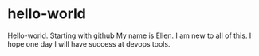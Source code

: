 # hello-world
Hello-world. Starting with github
My name is Ellen. I am new to all of this. I hope one day I will have success at devops tools. 
